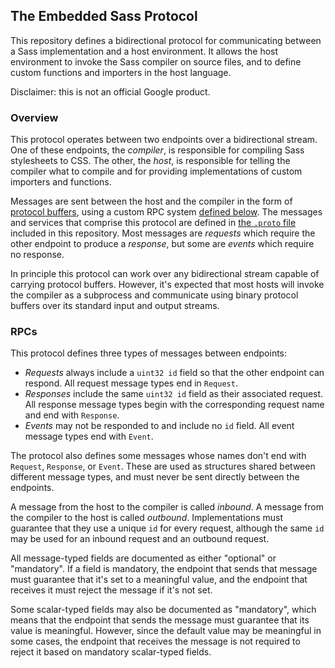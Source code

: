 ## The Embedded Sass Protocol

This repository defines a bidirectional protocol for communicating between a
Sass implementation and a host environment. It allows the host environment to
invoke the Sass compiler on source files, and to define custom functions and
importers in the host language.

Disclaimer: this is not an official Google product.

### Overview

This protocol operates between two endpoints over a bidirectional stream. One of
these endpoints, the *compiler*, is responsible for compiling Sass stylesheets
to CSS. The other, the *host*, is responsible for telling the compiler what to
compile and for providing implementations of custom importers and functions.

Messages are sent between the host and the compiler in the form of [protocol
buffers][], using a custom RPC system [defined below][]. The messages and
services that comprise this protocol are defined in [the `.proto` file][]
included in this repository. Most messages are *requests* which require the
other endpoint to produce a *response*, but some are *events* which require no
response.

[protocol buffers]: https://developers.google.com/protocol-buffers/
[defined below]: #rpcs
[the `.proto` file]: embedded_sass.proto

In principle this protocol can work over any bidirectional stream capable of
carrying protocol buffers. However, it's expected that most hosts will invoke
the compiler as a subprocess and communicate using binary protocol buffers over
its standard input and output streams.

### RPCs

This protocol defines three types of messages between endpoints:

* *Requests* always include a `uint32 id` field so that the other endpoint can
  respond. All request message types end in `Request`.
* *Responses* include the same `uint32 id` field as their associated request.
  All response message types begin with the corresponding request name and end
  with `Response`.
* *Events* may not be responded to and include no `id` field. All event message
  types end with `Event`.

The protocol also defines some messages whose names don't end with `Request`,
`Response`, or `Event`. These are used as structures shared between different
message types, and must never be sent directly between the endpoints.

A message from the host to the compiler is called *inbound*. A message from the
compiler to the host is called *outbound*. Implementations must guarantee that
they use a unique `id` for every request, although the same `id` may be used for
an inbound request and an outbound request.

All message-typed fields are documented as either "optional" or "mandatory". If
a field is mandatory, the endpoint that sends that message must guarantee that
it's set to a meaningful value, and the endpoint that receives it must reject
the message if it's not set.

Some scalar-typed fields may also be documented as "mandatory", which means that
the endpoint that sends the message must guarantee that its value is meaningful.
However, since the default value may be meaningful in some cases, the endpoint
that receives the message is not required to reject it based on mandatory
scalar-typed fields.
